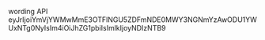 wording  API eyJrIjoiYmVjYWMwMmE3OTFlNGU5ZDFmNDE0MWY3NGNmYzAwODU1YWUxNTg0NyIsIm4iOiJhZG1pbiIsImlkIjoyNDIzNTB9

